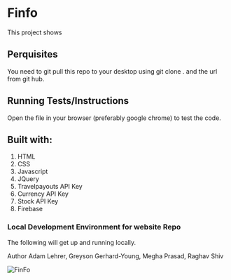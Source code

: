 # Finfo
This project shows 

## Perquisites
You need to git pull this repo to your desktop using git clone . and the url from git hub. 

## Running Tests/Instructions
Open the file in  your browser (preferably google chrome) to test the code.


## Built with:
<ol>
<li> HTML 
<li> CSS 
<li> Javascript
<li> JQuery
<li> Travelpayouts API Key
<li> Currency API Key
<li> Stock API Key
<li> Firebase 
</ol>

### Local Development Environment for website Repo
The following will get up and running locally.

Author
Adam Lehrer, Greyson Gerhard-Young, Megha Prasad, Raghav Shiv

![FinFo]()
